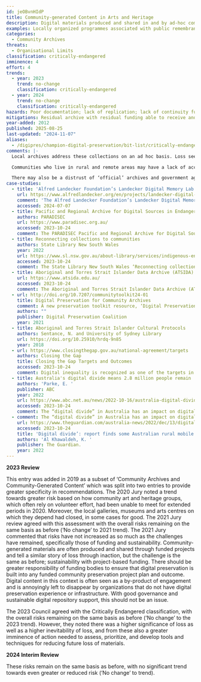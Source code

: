 ```yaml
---
id: jeOBvnHIdP
title: Community-generated Content in Arts and Heritage
description: Digital materials produced and shared in and by ad-hoc community art and heritage projects, typically through digitization, where the creation of digital materials was a significant purpose of the initiative.
examples: Locally organized programmes associated with public remembrance and celebration such as World War One centennial commemorations; Holocaust commemorations; City of Culture; Olympic Games; World Cup
categories:
  - Community Archives
threats:
  - Organisational Limits
classification: critically-endangered
imminence: 4
effort: 4
trends:
  - year: 2023
    trend: no-change
    classification: critically-endangered
  - year: 2024
    trend: no-change
    classification: critically-endangered
hazards: Poor documentation; lack of replication; lack of continuity funding; lack of residual mechanism. dependence on a small number of volunteers, lack of preservation mandate; lack of preservation thinking at the outset; failure of digital legacy planning; conflation of backup with preservation; conflation of access and preservation; inaccessible to web archiving; lack of knowledge or application of standards to ensure good quality preservation actions; lack of internet access; distrust of ‘official’ archives; uncertainty over IPR or the presence of orphaned works
mitigations: Residual archive with residual funding able to receive and support collections; strict adherence to digitization guidelines; quality assurance; active user community; intellectual property managed to enable preservation
year-added: 2012
published: 2025-08-25
last-updated: "2024-11-07"
aliases:
  - /digipres/champion-digital-preservation/bit-list/critically-endangered/bitlist-community-generated-content
comments: |-
  Local archives address these collections on an ad hoc basis. Loss seems likely due to the precarity of the funding streams, or lack thereof, for these projects. Once digitization has been carried out, many projects do not know what to do with them or have the means to make them accessible, and a lack of understanding of copyright is a barrier to sharing as well. Funding paths that enable digitization may not include planning for long-term storage and access. This often tends to be the case in local archives, where a higher imminence of action is critical to assess and address these issues before content is lost.

  Communities who live in rural and remote areas may have a lack of access to services such as broadband connectivity, which is a well-reported issue and is often referred to as the “digital divide”. Inadequate internet connectivity would diminish the capacity for these communities to access digital preservation solutions, such as cloud storage for digital assets. This is especially prevalent with personal photos and videos on mobile phones as possession of a mobile phone does not necessarily mean the user has adequate internet connectivity to be able to upload videos to web-based platforms.

  There may also be a distrust of ‘official’ archives and government agencies due to the need for culturally appropriate handling of restricted/sensitive content. If the photographs, videos or audio depict culturally sensitive elements (e.g., sacred sites, ceremonies or secret Dreaming stories), the communities may want to uphold strict practices of restrictions (see also the ‘First Nations Secret/Sacred Cultural Material’ entry). There are instances where ‘official’ archives have changed their workflows and processes to accommodate the cultural wishes of particular First Nation communities, especially for secret/sacred content but these practices are not yet common-place. A detailed look into the preservation issues of secret/sacred content can be found in the New First Nations Secret/Sacred Cultural Material entry.
case-studies:
  - title: 'Alfred Landecker Foundation’s Landecker Digital Memory Lab: Connective Holocaust Commemoration project'
    url: https://www.alfredlandecker.org/en/projects/landecker-digital-memory-lab#
    comment: 'The Alfred Landecker Foundation’s Landecker Digital Memory Lab: Connective Holocaust Commemoration project with mission of exploring how Holocaust museums, memorial sites and archives can make better use of digital technologies to ensure the Holocaust continues to be commemorated long into the future: “Memorial sites, museums, and archives are increasingly working with digital media, yet there''s a notable gap in digital literacy, capabilities, and use of synergies. To fill this gap, the Alfred Landecker Foundation is supporting the University of Sussex in the establishment of the Landecker Digital Memory Lab. The new lab will be led by Dr. Victoria Grace Walden and enhance interdisciplinary and inter-sector dialogue about digital Holocaust memory. The Lab’s team will also develop a ‘living database,’ an accumulative collection of projects and experiences in the field, offering Holocaust memory and education institutions valuable insights from historical digital practices. The aim is to inspire not only productive academic thought but also new practical initiatives.”'
    accessed: 2024-07-07
  - title: Pacific and Regional Archive for Digital Sources in Endangered Cultures
    authors: PARADISEC
    url: https://www.paradisec.org.au/
    accessed: 2023-10-24
    comment: The PARADISEC Pacific and Regional Archive for Digital Sources in Endangered Cultures project to digitize analog records of materials from endangered cultures from all over the world. This includes audio recordings and video recordings of performance, narrative, singing, and other oral tradition, amounting to over 207 terabytes and representing 1,370 languages, mainly from the Pacific region.
  - title: Reconnecting collections to communities
    authors: State Library New South Wales
    year: 2022
    url: https://www.sl.nsw.gov.au/about-library/services/indigenous-engagement/reconnecting-collections-communities
    accessed: 2023-10-24
    comment: The State Library New South Wales ‘Reconnecting collections to communities’ Mukurtu implementation, in which the Indigenous Engagement team works to make available the Library’s Aboriginal Historical and Indigenous Languages collections to communities on Country and online.
  - title: Aboriginal and Torres Strait Islander Data Archive (ATSIDA)
    url: https://www.atsida.edu.au/
    accessed: 2023-10-24
    comment: The Aboriginal and Torres Strait Islander Data Archive (ATSIDA) is a specialized trusted research data management facility for Australian Indigenous research data and is managed by the University of Technology Sydney (UTS) Library. ATSIDA is a thematic archive within the Australia Data Archive (ADA) with its datasets stored securely at the Australian National University's National Computational Infrastructure (NCI).
  - url: http://doi.org/10.7207/communitytoolkit24-01
    title: Digital Preservation for Community Archives
    comment: A new preservation toolkit resource, ‘Digital Preservation for Community Archives’, was released for World Digital Preservation Day on 7 November 2024. The preservation toolkit has been created alongside the University of Glasgow as part of the Our Heritage, Our Stories (OHOS) project, and has been developed in collaboration with a range of community archives. It will include a range of practical guidance, support, and advice to those working with digital records in the community context.
    authors: ""
    publisher: Digital Preservation Coalition
    year: 2021
  - title: Aboriginal and Torres Strait Islander Cultural Protocols
    authors: Sentance, N. and University of Sydney Library
    url: https://doi.org/10.25910/hrdq-9n85
    year: 2018
  - url: https://www.closingthegap.gov.au/national-agreement/targets
    authors: Closing the Gap
    title: Closing the Gap Targets and Outcomes
    accessed: 2023-10-24
    comment: Digital inequality is recognized as one of the targets in the National Agreement on Closing the Gap, the objective of which is to “enable Aboriginal and Torres Strait Islander people and governments to work together to overcome the inequality experienced by Aboriginal and Torres Strait Islander people, and achieve life outcomes equal to all Australians.”. Target 17 states that “By 2026, Aboriginal and Torres Strait Islander people have equal levels of digital inclusion”.
  - title: Australia's digital divide means 2.8 million people remain 'highly excluded' from internet access
    authors: 'Parke, E. '
    publisher: ABC
    year: 2022
    url: https://www.abc.net.au/news/2022-10-16/australia-digital-divide-millions-cannot-access-internet/101498042
    accessed: 2023-10-24
    comment: The “digital divide” in Australia has an impact on digital preservation of content generated by communities living in remote areas.
  - comment: The “digital divide” in Australia has an impact on digital preservation of content generated by communities living in remote areas.
    url: https://www.theguardian.com/australia-news/2022/dec/13/digital-divide-report-finds-some-australian-rural-mobile-data-speeds-90-slower-than-urban
    accessed: 2023-10-24
    title: 'Digital divide’: report finds some Australian rural mobile data speeds 90% slower than urban'
    authors: 'Al Khawaldeh, K. '
    publisher: The Guardian.
    year: 2022
---
```

**2023 Review**

This entry was added in 2019 as a subset of ‘Community Archives and Community-Generated Content’ which was split into two entries to provide greater specificity in recommendations. The 2020 Jury noted a trend towards greater risk based on how community art and heritage groups, which often rely on volunteer effort, had been unable to meet for extended periods in 2020. Moreover, the local galleries, museums and arts centres on which they depend had closed, in some cases for good. The 2021 Jury review agreed with this assessment with the overall risks remaining on the same basis as before (‘No change’ to 2021 trend). The 2021 Jury commented that risks have not increased as so much as the challenges have remained, specifically those of funding and sustainability. Community-generated materials are often produced and shared through funded projects and tell a similar story of loss through inaction, but the challenge is the same as before; sustainability with project-based funding. There should be greater responsibility of funding bodies to ensure that digital preservation is built into any funded community preservation project plan and outcome. Digital content in this context is often seen as a by-product of engagement and is annoyingly left to disappear by organizations that do not have digital preservation experience or infrastructure. With good governance and sustainable digital repository support, this should not be an issue.

The 2023 Council agreed with the Critically Endangered classification, with the overall risks remaining on the same basis as before (‘No change’ to the 2023 trend). However, they noted there was a higher significance of loss as well as a higher inevitability of loss, and from these also a greater imminence of action needed to assess, prioritize, and develop tools and techniques for reducing future loss of materials.

**2024 Interim Review**

These risks remain on the same basis as before, with no significant trend towards even greater or reduced risk (‘No change’ to trend).
